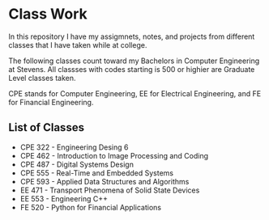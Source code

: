 # Class Work

In this repository I have my assigmnets, notes, and projects from different classes that I have taken while at college.  

The following classes count toward my Bachelors in Computer Engineering at Stevens.  All classses with codes starting is 500 or highier are Graduate Level classes taken.  

CPE stands for Computer Engineering, EE for Electrical Engineering, and FE for Financial Engineering.

## List of Classes
- CPE 322 - Engineering Desing 6
- CPE 462 - Introduction to Image Processing and Coding
- CPE 487 - Digital Systems Design
- CPE 555 - Real-Time and Embedded Systems
- CPE 593 - Applied Data Structures and Algorithms
- EE 471 - Transport Phenomena of Solid State Devices
- EE 553 - Engineering C++
- FE 520 - Python for Financial Applications
